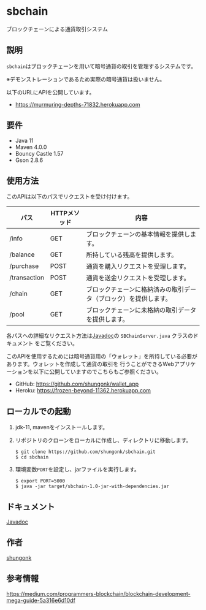 sbchain
=============

ブロックチェーンによる通貨取引システム

## 説明
`sbchain`はブロックチェーンを用いて暗号通貨の取引を管理するシステムです。

※デモンストレーションであるため実際の暗号通貨は扱いません。

以下のURLにAPIを公開しています。
- <https://murmuring-depths-71832.herokuapp.com>
## 要件
- Java 11
- Maven 4.0.0
- Bouncy Castle 1.57
- Gson 2.8.6

## 使用方法
このAPIは以下のパスでリクエストを受け付けます。

| パス           | HTTPメソッド | 内容                                                    |
| ------------- |-------------|--------------------------------------------------------|
| /info         | GET         | ブロックチェーンの基本情報を提供します。                      |
| /balance      | GET         | 所持している残高を提供します。                              |
| /purchase     | POST        | 通貨を購入リクエストを受理します。                           |
| /transaction  | POST        | 通貨を送金リクエストを受理します。                           |
| /chain        | GET         | ブロックチェーンに格納済みの取引データ（ブロック）を提供します。  |
| /pool         | GET         | ブロックチェーンに未格納の取引データを提供します。              |

各パスへの詳細なリクエスト方法は[Javadoc](site/apidocs.zip)の `SBChainServer.java` クラスのドキュメント
をご覧ください。

このAPIを使用するためには暗号通貨用の「ウォレット」を所持している必要があります。ウォレットを作成して通貨の取引を
行うことができるWebアプリケーションを以下に公開していますのでこちらもご参照ください。

- GitHub: <https://github.com/shungonk/wallet_app>
- Heroku: <https://frozen-beyond-11362.herokuapp.com>

## ローカルでの起動
1. jdk-11, mavenをインストールします。

1. リポジトリのクローンをローカルに作成し、ディレクトリに移動します。
    ```console
    $ git clone https://github.com/shungonk/sbchain.git
    $ cd sbchain
    ```

1. 環境変数`PORT`を設定し、jarファイルを実行します。
    ```console
    $ export PORT=5000
    $ java -jar target/sbchain-1.0-jar-with-dependencies.jar
    ```

## ドキュメント
[Javadoc](site/apidocs.zip)

## 作者
[shungonk](https://github.com/shungonk)

## 参考情報
<https://medium.com/programmers-blockchain/blockchain-development-mega-guide-5a316e6d10df>
